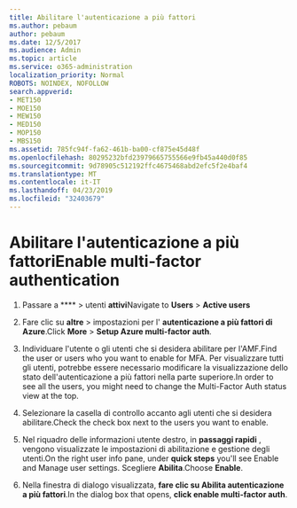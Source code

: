 ```yaml
---
title: Abilitare l'autenticazione a più fattori
ms.author: pebaum
author: pebaum
ms.date: 12/5/2017
ms.audience: Admin
ms.topic: article
ms.service: o365-administration
localization_priority: Normal
ROBOTS: NOINDEX, NOFOLLOW
search.appverid:
- MET150
- MOE150
- MEW150
- MED150
- MOP150
- MBS150
ms.assetid: 785fc94f-fa62-461b-ba00-cf875e45d48f
ms.openlocfilehash: 80295232bfd23979665755566e9fb45a440d0f85
ms.sourcegitcommit: 9d78905c512192ffc4675468abd2efc5f2e4baf4
ms.translationtype: MT
ms.contentlocale: it-IT
ms.lasthandoff: 04/23/2019
ms.locfileid: "32403679"
---
```

# <a name="enable-multi-factor-authentication"></a><span data-ttu-id="14fa6-102">Abilitare l'autenticazione a più fattori</span><span class="sxs-lookup"><span data-stu-id="14fa6-102">Enable multi-factor authentication</span></span>

1. <span data-ttu-id="14fa6-103">Passare a \*\*\*\* \> utenti **attivi**</span><span class="sxs-lookup"><span data-stu-id="14fa6-103">Navigate to **Users** \> **Active users**</span></span>
    
2. <span data-ttu-id="14fa6-104">Fare clic su **altre** \> impostazioni per l' **autenticazione a più fattori di Azure**.</span><span class="sxs-lookup"><span data-stu-id="14fa6-104">Click **More** \> **Setup Azure multi-factor auth**.</span></span> 
    
3. <span data-ttu-id="14fa6-105">Individuare l'utente o gli utenti che si desidera abilitare per l'AMF.</span><span class="sxs-lookup"><span data-stu-id="14fa6-105">Find the user or users who you want to enable for MFA.</span></span> <span data-ttu-id="14fa6-106">Per visualizzare tutti gli utenti, potrebbe essere necessario modificare la visualizzazione dello stato dell'autenticazione a più fattori nella parte superiore.</span><span class="sxs-lookup"><span data-stu-id="14fa6-106">In order to see all the users, you might need to change the Multi-Factor Auth status view at the top.</span></span>
    
4. <span data-ttu-id="14fa6-107">Selezionare la casella di controllo accanto agli utenti che si desidera abilitare.</span><span class="sxs-lookup"><span data-stu-id="14fa6-107">Check the check box next to the users you want to enable.</span></span>
    
5.  <span data-ttu-id="14fa6-108">Nel riquadro delle informazioni utente destro, in **passaggi rapidi** , vengono visualizzate le impostazioni di abilitazione e gestione degli utenti.</span><span class="sxs-lookup"><span data-stu-id="14fa6-108">On the right user info pane, under **quick steps** you'll see Enable and Manage user settings.</span></span> <span data-ttu-id="14fa6-109">Scegliere **Abilita**.</span><span class="sxs-lookup"><span data-stu-id="14fa6-109">Choose **Enable**.</span></span> 
    
6. <span data-ttu-id="14fa6-110">Nella finestra di dialogo visualizzata, **fare clic su Abilita autenticazione a più fattori**.</span><span class="sxs-lookup"><span data-stu-id="14fa6-110">In the dialog box that opens, **click enable multi-factor auth**.</span></span> 
    

